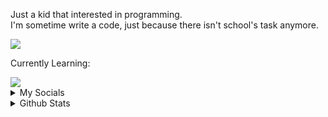 <p>Just a kid that interested in programming.<br/>
I'm sometime write a code, just because there isn't school's task anymore.</p>

<img src="https://skillicons.dev/icons?i=html,css,js,nodejs,cpp,java,py,neovim,tmux"/>
<p>Currently Learning:</p>
<img src="https://skillicons.dev/icons?i=react,ts"/>

<details>
  <summary>My Socials</summary>
  <ul>
    <li>
      <a href="https://www.youtube.com/@Vyelen">Youtube</a>
    </li>
    <li>
      <a href="https://instagram.com/_vyelen">Instagram</a>
    </li>
    <li>
      <a href="https://discord.com/users/1097813457656614972">Discord</a>
    </li>
  </ul>
</details>

<details>
  <summary>Github Stats</summary>
  <img src="https://github-readme-stats.vercel.app/api?username=vyelen"/>
  <img src="https://github-readme-stats.vercel.app/api/top-langs/?username=vyelen"/>
</details>
